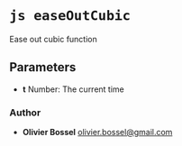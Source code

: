 


<!-- @namespace    sugar.js.easing -->

# ```js easeOutCubic ```


Ease out cubic function

## Parameters

- **t**  Number: The current time




### Author
- **Olivier Bossel** <a href="mailto:olivier.bossel@gmail.com">olivier.bossel@gmail.com</a> 



